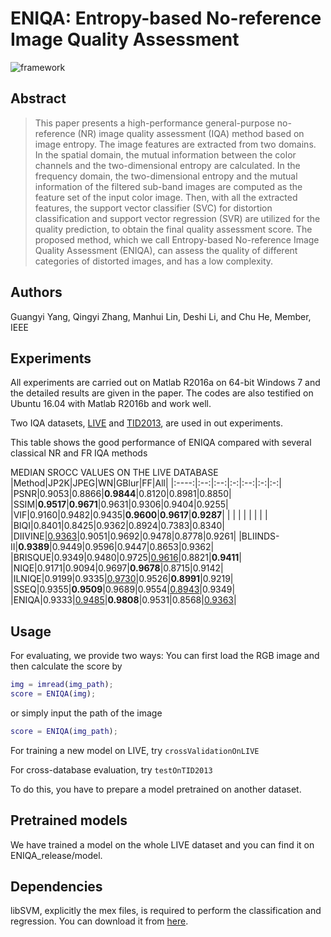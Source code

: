 # ENIQA: Entropy-based No-reference Image Quality Assessment

![framework](https://github.com/jacob6/ENIQA/blob/master/pics/framework.png)

## Abstract

> This paper presents a high-performance general-purpose no-reference (NR) image quality
assessment (IQA) method based on image entropy. The image features are extracted from two
domains. In the spatial domain, the mutual information between the color channels and the
two-dimensional entropy are calculated. In the frequency domain, the two-dimensional entropy
and the mutual information of the filtered sub-band images are computed as the feature set
of the input color image. Then, with all the extracted features, the support vector classifier
(SVC) for distortion classification and support vector regression (SVR) are utilized for the
quality prediction, to obtain the final quality assessment score. The proposed method, which
we call Entropy-based No-reference Image Quality Assessment (ENIQA), can assess the quality
of different categories of distorted images, and has a low complexity.  

## Authors

Guangyi Yang, Qingyi Zhang, Manhui Lin, Deshi Li, and Chu He, Member, IEEE

## Experiments

All experiments are carried out on Matlab R2016a on 64-bit Windows 7 and the detailed
results are given in the paper. The codes are also testified on Ubuntu 16.04 with
Matlab R2016b and work well.

Two IQA datasets, [LIVE](http://live.ece.utexas.edu/research/quality/subjective.htm) and
[TID2013](http://www.ponomarenko.info/tid2013.htm), are used in out experiments.

This table shows the good performance of ENIQA compared with several classical NR and FR
IQA methods

MEDIAN SROCC VALUES ON THE LIVE DATABASE
|Method|JP2K|JPEG|WN|GBlur|FF|All|
|:----:|:--:|:--:|:-:|:--:|:-:|:-:|
|PSNR|0.9053|0.8866|**0.9844**|0.8120|0.8981|0.8850|
|SSIM|**0.9517**|**0.9671**|0.9631|0.9306|0.9404|0.9255|
|VIF|0.9160|0.9482|0.9435|**0.9600**|**0.9617**|**0.9287**|
| | | | | | | |
|BIQI|0.8401|0.8425|0.9362|0.8924|0.7383|0.8340|
|DIIVINE|<u>0.9363</u>|0.9051|0.9692|0.9478|0.8778|0.9261|
|BLIINDS-II|**0.9389**|0.9449|0.9596|0.9447|0.8653|0.9362|
|BRISQUE|0.9349|0.9480|0.9725|<u>0.9616</u>|0.8821|**0.9411**|
|NIQE|0.9171|0.9094|0.9697|**0.9678**|0.8715|0.9142|
|ILNIQE|0.9199|0.9335|<u>0.9730</u>|0.9526|**0.8991**|0.9219|
|SSEQ|0.9355|**0.9509**|0.9689|0.9554|<u>0.8943</u>|0.9349|
|ENIQA|0.9333|<u>0.9485</u>|**0.9808**|0.9531|0.8568|<u>0.9363</u>|

## Usage

For evaluating, we provide two ways:
You can first load the RGB image and then calculate the score by

```MATLAB
img = imread(img_path);
score = ENIQA(img);
```

or simply input the path of the image

```MATLAB
score = ENIQA(img_path);
```

For training a new model on LIVE, try `crossValidationOnLIVE`

For cross-database evaluation, try `testOnTID2013`

To do this, you have to prepare a model pretrained on another dataset.

## Pretrained models

We have trained a model on the whole LIVE dataset and you can find it on ENIQA_release/model.

## Dependencies

libSVM, explicitly the mex files, is required to perform the classification and regression.
You can download it from [here](https://www.csie.ntu.edu.tw/~cjlin/libsvm/).
